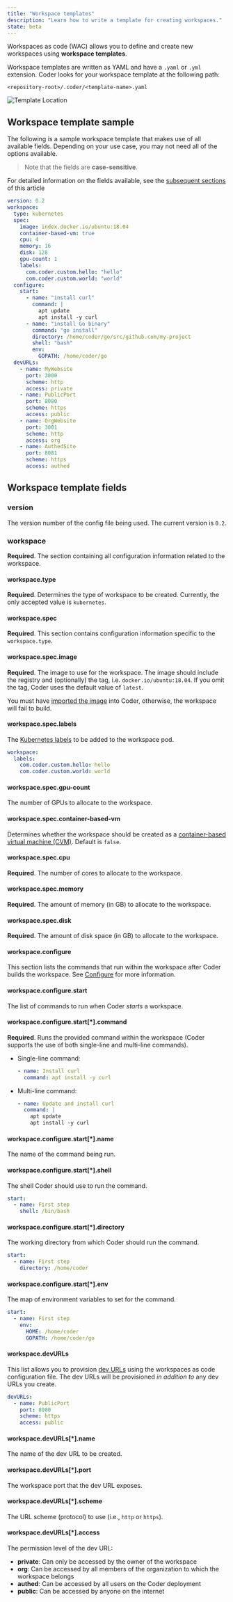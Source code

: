 ```yaml
---
title: "Workspace templates"
description: "Learn how to write a template for creating workspaces."
state: beta
---
```


Workspaces as code (WAC) allows you to define and create new workspaces using
**workspace templates**.

Workspace templates are written as YAML and have a `.yaml` or `.yml` extension.
Coder looks for your workspace template at the following path:

```text
<repository-root>/.coder/<template-name>.yaml
```

![Template Location](../../assets/wac-location.png)

## Workspace template sample

The following is a sample workspace template that makes use of all available
fields. Depending on your use case, you may not need all of the options
available.

> Note that the fields are **case-sensitive**.

For detailed information on the fields available, see the
[subsequent sections](#workspace-template-fields) of this article

```yaml
version: 0.2
workspace:
  type: kubernetes
  spec:
    image: index.docker.io/ubuntu:18.04
    container-based-vm: true
    cpu: 4
    memory: 16
    disk: 128
    gpu-count: 1
    labels:
      com.coder.custom.hello: "hello"
      com.coder.custom.world: "world"
  configure:
    start:
      - name: "install curl"
        command: |
          apt update
          apt install -y curl
      - name: "install Go binary"
        command: "go install"
        directory: /home/coder/go/src/github.com/my-project
        shell: "bash"
        env:
          GOPATH: /home/coder/go
  devURLs:
    - name: MyWebsite
      port: 3000
      scheme: http
      access: private
    - name: PublicPort
      port: 8080
      scheme: https
      access: public
    - name: OrgWebsite
      port: 3001
      scheme: http
      access: org
    - name: AuthedSite
      port: 8081
      scheme: https
      access: authed
```

## Workspace template fields

### version

The version number of the config file being used. The current version is `0.2`.

### workspace

**Required**. The section containing all configuration information related to
the workspace.

#### workspace.type

**Required**. Determines the type of workspace to be created. Currently, the
only accepted value is `kubernetes`.

#### workspace.spec

**Required**. This section contains configuration information specific to the
`workspace.type`.

#### workspace.spec.image

**Required**. The image to use for the workspace. The image should include the
registry and (optionally) the tag, i.e. `docker.io/ubuntu:18.04`. If you omit
the tag, Coder uses the default value of `latest`.

You must have [imported the image](../../images/importing.md) into Coder,
otherwise, the workspace will fail to build.

#### workspace.spec.labels

The
[Kubernetes labels](https://kubernetes.io/docs/concepts/overview/working-with-objects/labels/)
to be added to the workspace pod.

```yaml
workspace:
  labels:
    com.coder.custom.hello: hello
    com.coder.custom.world: world
```

#### workspace.spec.gpu-count

The number of GPUs to allocate to the workspace.

#### workspace.spec.container-based-vm

Determines whether the workspace should be created as a
[container-based virtual machine (CVM)](../cvms.md). Default is `false`.

#### workspace.spec.cpu

**Required**. The number of cores to allocate to the workspace.

#### workspace.spec.memory

**Required**. The amount of memory (in GB) to allocate to the workspace.

#### workspace.spec.disk

**Required**. The amount of disk space (in GB) to allocate to the workspace.

#### workspace.configure

This section lists the commands that run within the workspace after Coder builds
the workspace. See [Configure](../../images/configure.md) for more information.

#### workspace.configure.start

The list of commands to run when Coder _starts_ a workspace.

#### workspace.configure.start[*].command

**Required**. Runs the provided command within the workspace (Coder supports the
use of both single-line and multi-line commands).

- Single-line command:

  ```yaml
  - name: Install curl
    command: apt install -y curl
  ```

- Multi-line command:

  ```yaml
  - name: Update and install curl
    command: |
      apt update
      apt install -y curl
  ```

#### workspace.configure.start[*].name

The name of the command being run.

#### workspace.configure.start[*].shell

The shell Coder should use to run the command.

```yaml
start:
  - name: First step
    shell: /bin/bash
```

#### workspace.configure.start[*].directory

The working directory from which Coder should run the command.

```yaml
start:
  - name: First step
    directory: /home/coder
```

#### workspace.configure.start[*].env

The map of environment variables to set for the command.

```yaml
start:
  - name: First step
    env:
      HOME: /home/coder
      GOPATH: /home/coder/go
```

#### workspace.devURLs

This list allows you to provision [dev URLs](../devurls.md) using the workspaces
as code configuration file. The dev URLs will be provisioned _in addition to_
any dev URLs you create.

```yaml
devURLs:
  - name: PublicPort
    port: 8080
    scheme: https
    access: public
```

#### workspace.devURLs[*].name

The name of the dev URL to be created.

#### workspace.devURLs[*].port

The workspace port that the dev URL exposes.

#### workspace.devURLs[*].scheme

The URL scheme (protocol) to use (i.e., `http` or `https`).

#### workspace.devURLs[*].access

The permission level of the dev URL:

- **private**: Can only be accessed by the owner of the workspace
- **org**: Can be accessed by all members of the organization to which the
  workspace belongs
- **authed**: Can be accessed by all users on the Coder deployment
- **public**: Can be accessed by anyone on the internet
